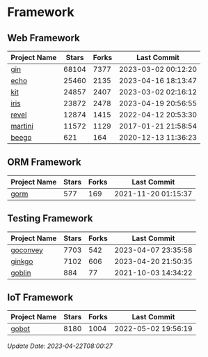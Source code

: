 # Framework

## Web Framework
| Project Name | Stars | Forks | Last Commit |
| ------------ | ----- | ----- | ----------- |
| [gin](https://github.com/gin-gonic/gin) | 68104 | 7377 | 2023-03-02 00:12:20 |
| [echo](https://github.com/labstack/echo) | 25460 | 2135 | 2023-04-16 18:13:47 |
| [kit](https://github.com/go-kit/kit) | 24857 | 2407 | 2023-03-02 02:16:12 |
| [iris](https://github.com/kataras/iris) | 23872 | 2478 | 2023-04-19 20:56:55 |
| [revel](https://github.com/revel/revel) | 12874 | 1415 | 2022-04-12 20:53:30 |
| [martini](https://github.com/go-martini/martini) | 11572 | 1129 | 2017-01-21 21:58:54 |
| [beego](https://github.com/astaxie/beego) | 621 | 164 | 2020-12-13 11:36:23 |

## ORM Framework
| Project Name | Stars | Forks | Last Commit |
| ------------ | ----- | ----- | ----------- |
| [gorm](https://github.com/jinzhu/gorm) | 577 | 169 | 2021-11-20 01:15:37 |

## Testing Framework
| Project Name | Stars | Forks | Last Commit |
| ------------ | ----- | ----- | ----------- |
| [goconvey](https://github.com/smartystreets/goconvey) | 7703 | 542 | 2023-04-07 23:35:58 |
| [ginkgo](https://github.com/onsi/ginkgo) | 7102 | 606 | 2023-04-20 21:50:35 |
| [goblin](https://github.com/franela/goblin) | 884 | 77 | 2021-10-03 14:34:22 |

## IoT Framework
| Project Name | Stars | Forks | Last Commit |
| ------------ | ----- | ----- | ----------- |
| [gobot](https://github.com/hybridgroup/gobot) | 8180 | 1004 | 2022-05-02 19:56:19 |

*Update Date: 2023-04-22T08:00:27*